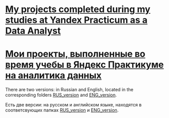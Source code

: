 # [My projects completed during my studies at Yandex Practicum as a Data Analyst](https://github.com/AnnaStimp/MyProjects_YandexPracticum/tree/main/ENG_version)

# [Мои проекты, выполненные во время учебы в Яндекс Практикуме на аналитика данных](https://github.com/AnnaStimp/MyProjects_YandexPracticum/tree/main/RUS_version)

There are two versions: in Russian and English, located in the corresponding folders [RUS_version](https://github.com/AnnaStimp/MyProjects_YandexPracticum/tree/main/RUS_version) and [ENG_version](https://github.com/AnnaStimp/MyProjects_YandexPracticum/tree/main/ENG_version).

Есть две версии: на русском и английском языке, находятся в соответсвующих папках [RUS_version](https://github.com/AnnaStimp/MyProjects_YandexPracticum/tree/main/RUS_version)  и [ENG_version](https://github.com/AnnaStimp/MyProjects_YandexPracticum/tree/main/ENG_version).
